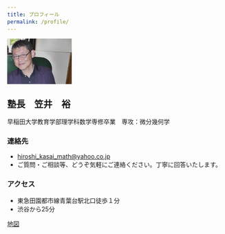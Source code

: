 ```yaml
---
title: プロフィール
permalink: /profile/
---
```



<img src="/images/profile.jpg" align="center" width="150"/>

## 塾長　笠井　裕

早稲田大学教育学部理学科数学専修卒業　専攻：微分幾何学

### 連絡先
- hiroshi_kasai_math@yahoo.co.jp
- ご質問・ご相談等、どうぞ気軽にご連絡ください。丁寧に回答いたします。　

### アクセス
- 東急田園都市線青葉台駅北口徒歩１分
- 渋谷から25分

[地図](https://www.google.co.jp/maps/place/%E3%80%92227-0062+%E7%A5%9E%E5%A5%88%E5%B7%9D%E7%9C%8C%E6%A8%AA%E6%B5%9C%E5%B8%82%E9%9D%92%E8%91%89%E5%8C%BA%E9%9D%92%E8%91%89%E5%8F%B0%EF%BC%92%E4%B8%81%E7%9B%AE%EF%BC%99%E2%88%92%EF%BC%91%EF%BC%96/@35.5429205,139.503112,13z/data=!4m5!3m4!1s0x6018f8318bbf357f:0xe112faa28b9eb6b!8m2!3d35.543991!4d139.5163152)
